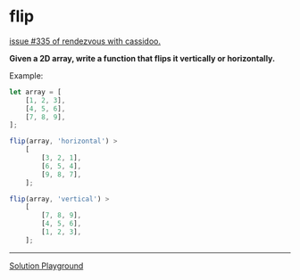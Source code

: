 # flip

[issue #335 of rendezvous with cassidoo.](https://buttondown.email/cassidoo/archive/the-most-effective-way-to-do-it-is-to-do-it-5924/)

**Given a 2D array, write a function that flips it vertically or horizontally.**

Example:

```ts
let array = [
	[1, 2, 3],
	[4, 5, 6],
	[7, 8, 9],
];

flip(array, 'horizontal') >
	[
		[3, 2, 1],
		[6, 5, 4],
		[9, 8, 7],
	];

flip(array, 'vertical') >
	[
		[7, 8, 9],
		[4, 5, 6],
		[1, 2, 3],
	];
```

---

[Solution Playground](https://tsplay.dev/wOX6EN)

